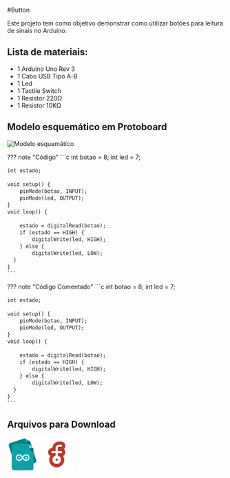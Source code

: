 #Button

Este projeto tem como objetivo demonstrar como utilizar botões para leitura de sinais no Arduino.

## Lista de materiais:

 - 1 Arduino Uno Rev 3
 - 1 Cabo USB Tipo A-B
 - 1 Led
 - 1 Tactile Switch
 - 1 Resistor 220Ω
 - 1 Resistor 10KΩ

## Modelo esquemático em Protoboard

![Modelo esquemático](../arq/)

??? note "Código"
    ```c
    int botao = 8; 
    int led = 7; 

    int estado; 

    void setup() {
        pinMode(botao, INPUT); 
        pinMode(led, OUTPUT); 
    }
    void loop() {

        estado = digitalRead(botao); 
        if (estado == HIGH) { 
            digitalWrite(led, HIGH); 
        } else { 
            digitalWrite(led, LOW); 
      }
    }
    ```

??? note "Código Comentado"
    ```c
    int botao = 8; 
    int led = 7; 

    int estado; 

    void setup() {
        pinMode(botao, INPUT); 
        pinMode(led, OUTPUT); 
    }
    void loop() {

        estado = digitalRead(botao); 
        if (estado == HIGH) { 
            digitalWrite(led, HIGH); 
        } else { 
            digitalWrite(led, LOW); 
      }
    }
    ```

## Arquivos para Download

[![Arquivo ino](../arq/ino.png)](../arq/)          [![Arquivo fzz](../arq/fzz.png)](../arq/)